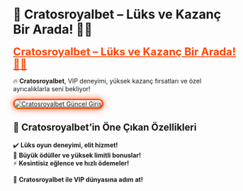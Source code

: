 # 🚀 Cratosroyalbet – Lüks ve Kazanç Bir Arada! 🎲💸  

<a href="https://cutt.ly/CratosLink" title="Cratosroyalbet Güncel Giriş" style="color: #ff4500; font-size: 24px; font-weight: bold;">Cratosroyalbet – Lüks ve Kazanç Bir Arada! 🎲💸</a>  

🔥 **Cratosroyalbet**, VIP deneyimi, yüksek kazanç fırsatları ve özel ayrıcalıklarla seni bekliyor!  

<a href="https://cutt.ly/CratosLink" title="Cratosroyalbet Güncel Giriş">  
<img src="https://i.ibb.co/BtMhhf6/g-venligiris.jpg" alt="Cratosroyalbet Güncel Giriş" style="max-width: 100%; border: 3px solid #ff4500; border-radius: 15px; box-shadow: 0px 0px 15px rgba(255, 69, 0, 0.8);">  
</a>  

## 🚀 Cratosroyalbet’in Öne Çıkan Özellikleri  
✔️ **Lüks oyun deneyimi, elit hizmet!**  
🎁 **Büyük ödüller ve yüksek limitli bonuslar!**  
⚡ **Kesintisiz eğlence ve hızlı ödemeler!**  

💎 **Cratosroyalbet ile VIP dünyasına adım at!**
